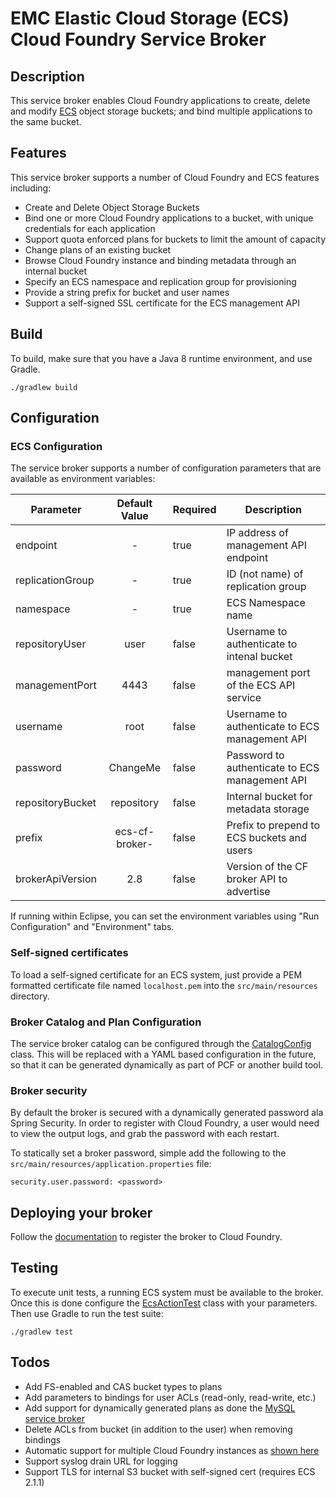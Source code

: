 # EMC Elastic Cloud Storage (ECS) Cloud Foundry Service Broker

## Description

This service broker enables Cloud Foundry applications to create, delete and
modify [ECS](http://emc.com/ecs) object storage buckets; and bind multiple applications to the same
bucket.

## Features

This service broker supports a number of Cloud Foundry and ECS features
including:
 * Create and Delete Object Storage Buckets
 * Bind one or more Cloud Foundry applications to a bucket, with unique credentials for each application
 * Support quota enforced plans for buckets to limit the amount of capacity
 * Change plans of an existing bucket
 * Browse Cloud Foundry instance and binding metadata through an internal bucket
 * Specify an ECS namespace and replication group for provisioning
 * Provide a string prefix for bucket and user names
 * Support a self-signed SSL certificate for the ECS management API

## Build

To build, make sure that you have a Java 8 runtime environment, and use Gradle.

```
./gradlew build
```

## Configuration

### ECS Configuration

The service broker supports a number of configuration parameters that are available as environment variables:

| Parameter        | Default Value  | Required | Description                                    |
| ---------------- |:--------------:| -------- | ---------------------------------------------- |
| endpoint         | -              | true     | IP address of management API endpoint          |
| replicationGroup | -              | true     | ID (not name) of replication group             |
| namespace        | -              | true     | ECS Namespace name                             |
| repositoryUser   | user           | false    | Username to authenticate to intenal bucket     |
| managementPort   | 4443           | false    | management port of the ECS API service         |
| username         | root           | false    | Username to authenticate to ECS management API |
| password         | ChangeMe       | false    | Password to authenticate to ECS management API |
| repositoryBucket | repository     | false    | Internal bucket for metadata storage           |
| prefix           | ecs-cf-broker- | false    | Prefix to prepend to ECS buckets and users     |
| brokerApiVersion | 2.8            | false    | Version of the CF broker API to advertise      |

If running within Eclipse, you can set the environment variables using "Run Configuration" and "Environment" tabs.

### Self-signed certificates

To load a self-signed certificate for an ECS system, just provide a PEM formatted certificate file named `localhost.pem` into the `src/main/resources` directory.

### Broker Catalog and Plan Configuration

The service broker catalog can be configured through the [CatalogConfig](https://github.com/spiegela/ecs-cf-service-broker/blob/master/src/main/java/com/emc/ecs/serviceBroker/config/CatalogConfig.java) class.  This will be replaced with a YAML based configuration in the future, so that it can be generated dynamically as part of PCF or another build tool.

### Broker security

By default the broker is secured with a dynamically generated password ala Spring Security. In order to register with Cloud Foundry, a user would need to view the output logs, and grab the password with each restart.

To statically set a broker password, simple add the following to the `src/main/resources/application.properties` file:

```
security.user.password: <password>
```

## Deploying your broker

Follow the [documentation](http://docs.cloudfoundry.org/services/managing-service-brokers.html) to register the broker to Cloud Foundry.

## Testing

To execute unit tests, a running ECS system must be available to the broker.  Once this is done configure the [EcsActionTest](https://github.com/spiegela/ecs-cf-service-broker/blob/master/src/test/java/com/emc/ecs/common/EcsActionTest.java) class with your parameters.  Then use Gradle to run the test suite:

```
./gradlew test
```

## Todos
 * Add FS-enabled and CAS bucket types to plans
 * Add parameters to bindings for user ACLs (read-only, read-write, etc.)
 * Add support for dynamically generated plans as done the [MySQL service broker](https://github.com/cloudfoundry/cf-mysql-broker)
 * Delete ACLs from bucket (in addition to the user) when removing bindings
 * Automatic support for multiple Cloud Foundry instances as [shown here](http://docs.cloudfoundry.org/services/supporting-multiple-cf-instances.html)
 * Support syslog drain URL for logging
 * Support TLS for internal S3 bucket with self-signed cert (requires ECS 2.1.1)